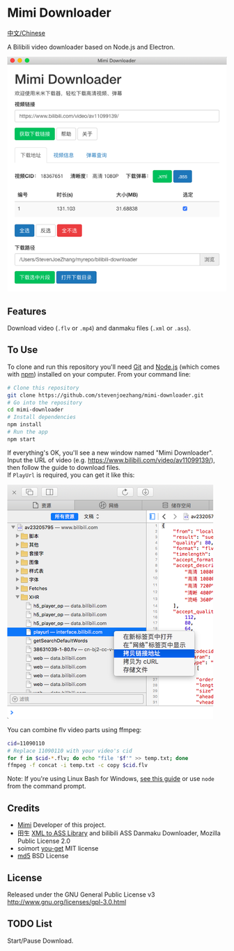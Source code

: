 # Mimi Downloader

[中文/Chinese](README.md)

A Bilibili video downloader based on Node.js and Electron.

![](screenshot.png)

## Features
Download video (`.flv` or `.mp4`) and danmaku files (`.xml` or `.ass`).

## To Use
To clone and run this repository you'll need [Git](https://git-scm.com) and [Node.js](https://nodejs.org/en/download) (which comes with [npm](http://npmjs.com)) installed on your computer. From your command line:
```bash
# Clone this repository
git clone https://github.com/stevenjoezhang/mimi-downloader.git
# Go into the repository
cd mimi-downloader
# Install dependencies
npm install
# Run the app
npm start
```
If everything's OK, you'll see a new window named "Mimi Downloader". Input the URL of video (e.g. https://www.bilibili.com/video/av11099139/), then follow the guide to download files.  
If `PlayUrl` is required, you can get it like this:

![](help.png)

You can combine flv video parts using ffmpeg:
```bash
cid=11090110
# Replace 11090110 with your video's cid
for f in $cid-*.flv; do echo "file '$f'" >> temp.txt; done
ffmpeg -f concat -i temp.txt -c copy $cid.flv
```
Note: If you're using Linux Bash for Windows, [see this guide](https://www.howtogeek.com/261575/how-to-run-graphical-linux-desktop-applications-from-windows-10s-bash-shell) or use `node` from the command prompt.

## Credits
- [Mimi](https://zhangshuqiao.org) Developer of this project.
- 田生 [XML to ASS Library](https://github.com/tiansh/us-danmaku) and bilibili ASS Danmaku Downloader, Mozilla Public License 2.0
- soimort [you-get](https://github.com/soimort/you-get) MIT license
- [md5](http://pajhome.org.uk/crypt/md5) BSD License

## License
Released under the GNU General Public License v3  
http://www.gnu.org/licenses/gpl-3.0.html

## TODO List
Start/Pause Download.
